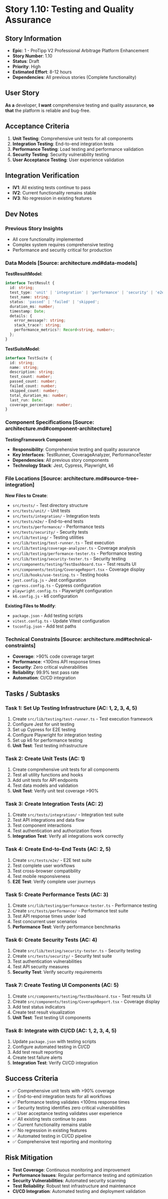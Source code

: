 # Story 1.10: Testing and Quality Assurance

## Story Information

- **Epic**: 1 - ProTipp V2 Professional Arbitrage Platform Enhancement
- **Story Number**: 1.10
- **Status**: Draft
- **Priority**: High
- **Estimated Effort**: 8-12 hours
- **Dependencies**: All previous stories (Complete functionality)

## User Story

**As a** developer,
**I want** comprehensive testing and quality assurance,
**so that** the platform is reliable and bug-free.

## Acceptance Criteria

1. **Unit Testing**: Comprehensive unit tests for all components
2. **Integration Testing**: End-to-end integration tests
3. **Performance Testing**: Load testing and performance validation
4. **Security Testing**: Security vulnerability testing
5. **User Acceptance Testing**: User experience validation

## Integration Verification

- **IV1**: All existing tests continue to pass
- **IV2**: Current functionality remains stable
- **IV3**: No regression in existing features

## Dev Notes

### Previous Story Insights
- All core functionality implemented
- Complex system requires comprehensive testing
- Performance and security critical for production

### Data Models [Source: architecture.md#data-models]

**TestResultModel**:
```typescript
interface TestResult {
  id: string;
  test_type: 'unit' | 'integration' | 'performance' | 'security' | 'e2e';
  test_name: string;
  status: 'passed' | 'failed' | 'skipped';
  duration_ms: number;
  timestamp: Date;
  details: {
    error_message?: string;
    stack_trace?: string;
    performance_metrics?: Record<string, number>;
  };
}
```

**TestSuiteModel**:
```typescript
interface TestSuite {
  id: string;
  name: string;
  description: string;
  test_count: number;
  passed_count: number;
  failed_count: number;
  skipped_count: number;
  total_duration_ms: number;
  last_run: Date;
  coverage_percentage: number;
}
```

### Component Specifications [Source: architecture.md#component-architecture]

**TestingFramework Component**:
- **Responsibility**: Comprehensive testing and quality assurance
- **Key Interfaces**: TestRunner, CoverageAnalyzer, PerformanceTester
- **Dependencies**: All previous story components
- **Technology Stack**: Jest, Cypress, Playwright, k6

### File Locations [Source: architecture.md#source-tree-integration]

**New Files to Create**:
- `src/tests/` - Test directory structure
- `src/tests/unit/` - Unit tests
- `src/tests/integration/` - Integration tests
- `src/tests/e2e/` - End-to-end tests
- `src/tests/performance/` - Performance tests
- `src/tests/security/` - Security tests
- `src/lib/testing/` - Testing utilities
- `src/lib/testing/test-runner.ts` - Test execution
- `src/lib/testing/coverage-analyzer.ts` - Coverage analysis
- `src/lib/testing/performance-tester.ts` - Performance testing
- `src/lib/testing/security-tester.ts` - Security testing
- `src/components/testing/TestDashboard.tsx` - Test results UI
- `src/components/testing/CoverageReport.tsx` - Coverage display
- `src/lib/hooks/use-testing.ts` - Testing hooks
- `jest.config.js` - Jest configuration
- `cypress.config.ts` - Cypress configuration
- `playwright.config.ts` - Playwright configuration
- `k6.config.js` - k6 configuration

**Existing Files to Modify**:
- `package.json` - Add testing scripts
- `vitest.config.ts` - Update Vitest configuration
- `tsconfig.json` - Add test paths

### Technical Constraints [Source: architecture.md#technical-constraints]

- **Coverage**: >90% code coverage target
- **Performance**: <100ms API response times
- **Security**: Zero critical vulnerabilities
- **Reliability**: 99.9% test pass rate
- **Automation**: CI/CD integration

## Tasks / Subtasks

### Task 1: Set Up Testing Infrastructure (AC: 1, 2, 3, 4, 5)
1. Create `src/lib/testing/test-runner.ts` - Test execution framework
2. Configure Jest for unit testing
3. Set up Cypress for E2E testing
4. Configure Playwright for integration testing
5. Set up k6 for performance testing
6. **Unit Test**: Test testing infrastructure

### Task 2: Create Unit Tests (AC: 1)
1. Create comprehensive unit tests for all components
2. Test all utility functions and hooks
3. Add unit tests for API endpoints
4. Test data models and validation
5. **Unit Test**: Verify unit test coverage >90%

### Task 3: Create Integration Tests (AC: 2)
1. Create `src/tests/integration/` - Integration test suite
2. Test API integrations and data flow
3. Test component interactions
4. Test authentication and authorization flows
5. **Integration Test**: Verify all integrations work correctly

### Task 4: Create End-to-End Tests (AC: 2, 5)
1. Create `src/tests/e2e/` - E2E test suite
2. Test complete user workflows
3. Test cross-browser compatibility
4. Test mobile responsiveness
5. **E2E Test**: Verify complete user journeys

### Task 5: Create Performance Tests (AC: 3)
1. Create `src/lib/testing/performance-tester.ts` - Performance testing
2. Create `src/tests/performance/` - Performance test suite
3. Test API response times under load
4. Test concurrent user scenarios
5. **Performance Test**: Verify performance benchmarks

### Task 6: Create Security Tests (AC: 4)
1. Create `src/lib/testing/security-tester.ts` - Security testing
2. Create `src/tests/security/` - Security test suite
3. Test authentication vulnerabilities
4. Test API security measures
5. **Security Test**: Verify security requirements

### Task 7: Create Testing UI Components (AC: 5)
1. Create `src/components/testing/TestDashboard.tsx` - Test results UI
2. Create `src/components/testing/CoverageReport.tsx` - Coverage display
3. Add test status indicators
4. Create test result visualization
5. **Unit Test**: Test testing UI components

### Task 8: Integrate with CI/CD (AC: 1, 2, 3, 4, 5)
1. Update `package.json` with testing scripts
2. Configure automated testing in CI/CD
3. Add test result reporting
4. Create test failure alerts
5. **Integration Test**: Verify CI/CD integration

## Success Criteria

- ✅ Comprehensive unit tests with >90% coverage
- ✅ End-to-end integration tests for all workflows
- ✅ Performance testing validates <100ms response times
- ✅ Security testing identifies zero critical vulnerabilities
- ✅ User acceptance testing validates user experience
- ✅ All existing tests continue to pass
- ✅ Current functionality remains stable
- ✅ No regression in existing features
- ✅ Automated testing in CI/CD pipeline
- ✅ Comprehensive test reporting and monitoring

## Risk Mitigation

- **Test Coverage**: Continuous monitoring and improvement
- **Performance Issues**: Regular performance testing and optimization
- **Security Vulnerabilities**: Automated security scanning
- **Test Reliability**: Robust test infrastructure and maintenance
- **CI/CD Integration**: Automated testing and deployment validation
